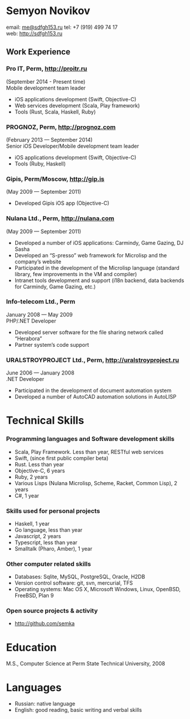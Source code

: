 Semyon Novikov
===========

email: me@sdfgh153.ru
tel: +7 (919) 499 74 17    
web: http://sdfgh153.ru

## Work Experience

### Pro IT, Perm, http://proitr.ru
(September 2014 - Present time)    
Mobile development team leader

- iOS applications development (Swift, Objective-C)
- Web services development (Scala, Play framework)
- Tools (Rust, Scala, Haskell, Ruby)

### PROGNOZ, Perm, http://prognoz.com
(February 2013 — September 2014)    
Senior iOS Developer/Mobile development team leader

- iOS applications development (Swift, Objective-C)
- Tools (Ruby, Haskell)

### Gipis, Perm/Moscow, http://gip.is
(May 2009 — September 2011)

- Developed Gipis iOS app (Objective-C)

### Nulana Ltd., Perm, http://nulana.com
(May 2009 — September 2011)

- Developed a number of iOS applications: Carmindy, Game Gazing, DJ Sasha
- Developed an “S-presso” web framework for Microlisp and the company’s website
- Participated in the development of the Microlisp language (standard library, few improvements in the VM and compiler)
- Intranet tools development and support (i18n backend, data backends for Carmindy, Game Gazing, etc.)

### Info-telecom Ltd., Perm
January 2008 — May 2009    
PHP/.NET Developer

- Developed server software for the file sharing network called “Herabora”
- Partner system’s code support

### URALSTROYPROJECT Ltd., Perm, http://uralstroyproject.ru
June 2006 — January 2008    
.NET Developer

- Participated in the development of document automation system
- Developed a number of AutoCAD automation solutions in AutoLISP

# Technical Skills

### Programming languages and Software development skills

- Scala, Play Framework. Less than year, RESTful web services
- Swift, (since first public compiler beta)
- Rust. Less than year
- Objective-C, 6 years
- Ruby, 2 years
- Various Lisps (Nulana Microlisp, Scheme, Racket, Common Lisp), 2 years
- C#, 1 year

### Skills used for personal projects

- Haskell, 1 year
- Go language, less than year
- Javascript, 2 years
- Typescript, less than year
- Smalltalk (Pharo, Amber), 1 year

### Other computer related skills

- Databases: Sqlite, MySQL, PostgreSQL, Oracle, H2DB
- Version control software: git, svn, mercurial, TFS
- Operating systems: Mac OS X, Microsoft Windows, Linux, OpenBSD, FreeBSD, Plan 9

### Open source projects & activity

- http://github.com/semka

# Education
M.S., Computer Science at Perm State Technical University, 2008

# Languages

- Russian: native language
- English: good reading, basic writing and verbal skills

